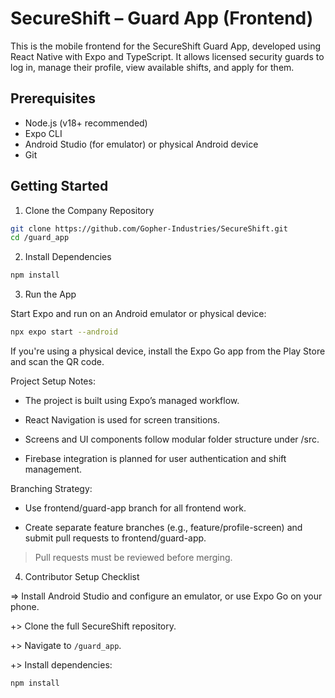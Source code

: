 # SecureShift – Guard App (Frontend)

This is the mobile frontend for the SecureShift Guard App, developed using React Native with Expo and TypeScript. It allows licensed security guards to log in, manage their profile, view available shifts, and apply for them.

## Prerequisites

- Node.js (v18+ recommended)
- Expo CLI
- Android Studio (for emulator) or physical Android device
- Git

## Getting Started

1. Clone the Company Repository

```bash
git clone https://github.com/Gopher-Industries/SecureShift.git
cd /guard_app
```

2. Install Dependencies

```bash
npm install
```

3. Run the App

Start Expo and run on an Android emulator or physical device:

```bash
npx expo start --android
```

If you're using a physical device, install the Expo Go app from the Play Store and scan the QR code.

Project Setup Notes:

- The project is built using Expo’s managed workflow.

- React Navigation is used for screen transitions.

- Screens and UI components follow modular folder structure under /src.

- Firebase integration is planned for user authentication and shift management.

Branching Strategy:

- Use frontend/guard-app branch for all frontend work.

- Create separate feature branches (e.g., feature/profile-screen) and submit pull requests to frontend/guard-app.

> Pull requests must be reviewed before merging.

4. Contributor Setup Checklist

=> Install Android Studio and configure an emulator, or use Expo Go on your phone.

+> Clone the full SecureShift repository.

+> Navigate to `/guard_app`.

+> Install dependencies:

```bash
npm install
```
